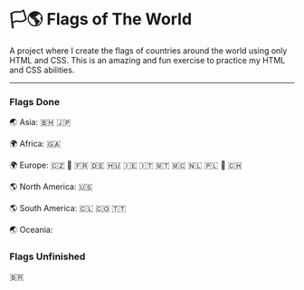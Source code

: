 # 🏳️🌎 Flags of The World

A project where I create the flags of countries around the world using only HTML and CSS. This is an amazing and fun exercise to practice my HTML and CSS abilities.

---

### Flags Done
🌏 Asia: 🇧🇭 🇯🇵

🌍 Africa: 🇬🇦

🌍 Europe: 🇨🇿 🏴󠁧󠁢󠁥󠁮󠁧󠁿 🇫🇷 🇩🇪 🇭🇺 🇮🇪 🇮🇹 🇲🇹 🇲🇨 🇳🇱 🇵🇱 🏴󠁧󠁢󠁳󠁣󠁴󠁿 🇨🇭

🌎 North America: 🇺🇸

🌎 South America: 🇨🇱 🇨🇴 🇹🇹

🌏 Oceania: 


### Flags Unfinished
🇧🇷
